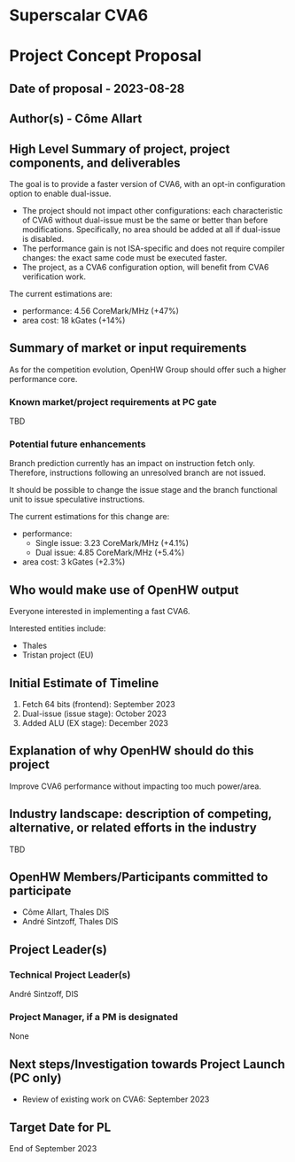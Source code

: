 <!--

# OpenHW Project Concept and Project Launch Markdown Template: Instructions

This template is divided into two parts:
- The Project Concept (PC) required fields are shown in the first part.
- The additional Project Launch (PL) required and optional fields are shown in the second part.

Delete any sections not needed for your proposal

The normal proposal flow is:

- The PC proposal is prepared and presented to TWG. The PC proposal introduces
  the project and explains the market drivers and the "why"
  - TWG grants PC gate with feedback, or rejects PC gate with feedback
  - If PC is granted, additional work is carried out to prepare the PL proposal.
- The PL proposal contains updates to the PC fields and adds additional fields.
  The PL proposal explains the "what" of the project.
  - For software porting projects, the PL should contain the feature list
  - For IP core or other complex projects, the PL should contain a high level
    feature list (the user manual with feature specification is developed for
    the Plan Approved gate).

-->

# Superscalar CVA6

# Project Concept Proposal

## Date of proposal - 2023-08-28

## Author(s) - Côme Allart

## High Level Summary of project, project components, and deliverables

The goal is to provide a faster version of CVA6, with an opt-in configuration
option to enable dual-issue.

- The project should not impact other configurations: each characteristic of
  CVA6 without dual-issue must be the same or better than before
  modifications. Specifically, no area should be added at all if dual-issue is
  disabled.
- The performance gain is not ISA-specific and does not require compiler
  changes: the exact same code must be executed faster.
- The project, as a CVA6 configuration option, will benefit from CVA6
  verification work.

The current estimations are:

- performance: 4.56 CoreMark/MHz (+47%)
- area cost: 18 kGates (+14%)

## Summary of market or input requirements

As for the competition evolution, OpenHW Group should offer such a higher
performance core.

### Known market/project requirements at PC gate

TBD

### Potential future enhancements

Branch prediction currently has an impact on instruction fetch only.
Therefore, instructions following an unresolved branch are not issued.

It should be possible to change the issue stage and the branch functional unit
to issue speculative instructions.

The current estimations for this change are:

- performance:
  - Single issue: 3.23 CoreMark/MHz (+4.1%)
  - Dual issue: 4.85 CoreMark/MHz (+5.4%)
- area cost: 3 kGates (+2.3%)

## Who would make use of OpenHW output

Everyone interested in implementing a fast CVA6.

Interested entities include:

- Thales
- Tristan project (EU)

## Initial Estimate of Timeline

1. Fetch 64 bits (frontend): September 2023
2. Dual-issue (issue stage): October 2023
3. Added ALU (EX stage): December 2023

## Explanation of why OpenHW should do this project

Improve CVA6 performance without impacting too much power/area.

## Industry landscape: description of competing, alternative, or related efforts in the industry

TBD

## OpenHW Members/Participants committed to participate

- Côme Allart, Thales DIS
- André Sintzoff, Thales DIS

## Project Leader(s)

### Technical Project Leader(s)

André Sintzoff, DIS

### Project Manager, if a PM is designated

None

## Next steps/Investigation towards Project Launch (**PC only**)

- Review of existing work on CVA6: September 2023

## Target Date for PL

End of September 2023
